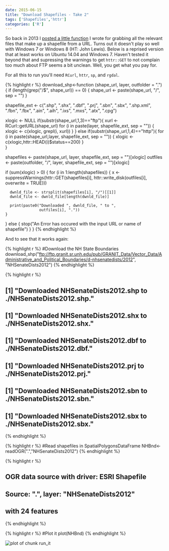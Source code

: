 ```yaml
---
date: 2015-06-15
title: "Download Shapefiles - Take 2"
tags: ['Shapefiles','httr']
categories: ['R']
---
```




So back in 2013 I [posted a little function](https://landeco2point0.wordpress.com/2013/09/30/an-r-function-to-download-shapefiles/) I wrote for grabbing all the relevant files that make up a shapefile from a URL.  Turns out it doesn't play so well with Windows 7 or Windows 8 (HT: John Lewis).  Below is a reprised version that at least works on Ubuntu 14.04 and Windows 7.  Haven't tested it beyond that and supressing the warnings to get `httr::GET` to not complain too much about FTP seems a bit unclean.  Well, you get what you pay for. 

For all this to run you'll need `RCurl`, `httr`, `sp`, and `rgdal`.


{% highlight r %}
download_shp<-function (shape_url, layer, outfolder = ".") 
{
  if (length(grep("/$", shape_url)) == 0) {
    shape_url <- paste(shape_url, "/", sep = "")
  }
  
  shapefile_ext <- c(".shp", ".shx", ".dbf", ".prj", ".sbn", 
                     ".sbx", ".shp.xml", ".fbn", ".fbx", ".ain", ".aih", ".ixs", 
                     ".mxs", ".atx", ".cpg")

  xlogic <- NULL
  if(substr(shape_url,1,3)=="ftp"){
    xurl <- RCurl::getURL(shape_url)
    for (i in paste(layer, shapefile_ext, sep = "")) {
      xlogic <- c(xlogic, grepl(i, xurl))
    }
  } else if(substr(shape_url,1,4)=="http"){
    for (i in paste(shape_url,layer, shapefile_ext, sep = "")) {
      xlogic <- c(xlogic,httr::HEAD(i)$status==200)
    }  
  }
  
 
  shapefiles <- paste(shape_url, layer, shapefile_ext, 
                      sep = "")[xlogic]
  outfiles <- paste(outfolder, "/", layer, shapefile_ext, 
                    sep = "")[xlogic]
  
  if (sum(xlogic) > 0) {
    for (i in 1:length(shapefiles)) {
      x <- suppressWarnings(httr::GET(shapefiles[i], 
                                      httr::write_disk(outfiles[i],
                                                       overwrite = TRUE)))
      
      dwnld_file <- strsplit(shapefiles[i], "/")[[1]]
      dwnld_file <- dwnld_file[length(dwnld_file)]
      
      print(paste0("Downloaded ", dwnld_file, " to ", 
                   outfiles[i], "."))
    }
  }
  else {
    stop("An Error has occured with the input URL or 
              name of shapefile")
  }
}
{% endhighlight %}


And to see that it works again:


{% highlight r %}
#Download the NH State Boundaries
download_shp("ftp://ftp.granit.sr.unh.edu/pub/GRANIT_Data/Vector_Data/Administrative_and_Political_Boundaries/d-nhsenatedists/2012",
                   "NHSenateDists2012")
{% endhighlight %}

{% highlight r %}
## [1] "Downloaded NHSenateDists2012.shp to ./NHSenateDists2012.shp."
## [1] "Downloaded NHSenateDists2012.shx to ./NHSenateDists2012.shx."
## [1] "Downloaded NHSenateDists2012.dbf to ./NHSenateDists2012.dbf."
## [1] "Downloaded NHSenateDists2012.prj to ./NHSenateDists2012.prj."
## [1] "Downloaded NHSenateDists2012.sbn to ./NHSenateDists2012.sbn."
## [1] "Downloaded NHSenateDists2012.sbx to ./NHSenateDists2012.sbx."
{% endhighlight %}

{% highlight r %}
#Read shapefiles in SpatialPolygonsDataFrame
NHBnd<-readOGR(".","NHSenateDists2012")
{% endhighlight %}

{% highlight r %}
## OGR data source with driver: ESRI Shapefile 
## Source: ".", layer: "NHSenateDists2012"
## with 24 features
{% endhighlight %}

{% highlight r %}
#Plot it
plot(NHBnd)
{% endhighlight %}

![plot of chunk run_it](/figure/run_it-1.png) 
